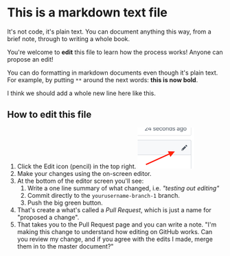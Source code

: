 # This is a markdown text file

It's not code, it's plain text. You can document anything this way, from a brief note, through to writing a whole book.

You're welcome to **edit** this file to learn how the process works! Anyone can propose an edit!

You can do formatting in markdown documents even though it's plain text. For example, by putting `**` around the next words: **this is now bold**.

I think we should add a whole new line here like this.

## How to edit this file

1. Click the Edit icon (pencil) in the top right. ![edit_icon.png](edit_icon.png)
2. Make your changes using the on-screen editor.
3. At the bottom of the editor screen you'll see:
    1. Write a one line summary of what changed, i.e. _"testing out editing"_
    2. Commit directly to the `yourusername-branch-1` branch.
    3. Push the big green button.
4. That's create a what's called a _Pull Request_, which is just a name for "proposed a change".
5. That takes you to the Pull Request page and you can write a note. "I'm making this change to understand how editing on GitHub works. Can you review my change, and if you agree with the edits I made, merge them in to the master document?"
